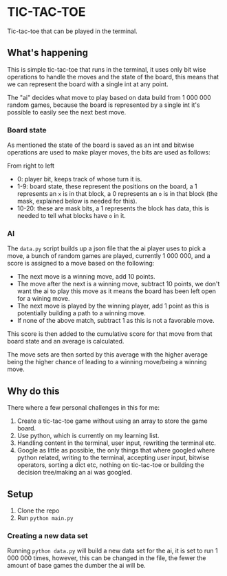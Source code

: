 # TIC-TAC-TOE #

Tic-tac-toe that can be played in the terminal.

## What's happening ##

This is simple tic-tac-toe that runs in the terminal, it uses only bit wise operations to handle the moves and the state of the board, this means that we can represent the board with a single int at any point.

The "ai" decides what move to play based on data build from 1 000 000 random games, because the board is represented by a single int it's possible to easily see the next best move.

### Board state ###

As mentioned the state of the board is saved as an int and bitwise operations are used to make player moves, the bits are used as follows:

From right to left

- 0: player bit, keeps track of whose turn it is.
- 1-9: board state, these represent the positions on the board, a 1 represents an `x` is in that block, a 0 represents an `o` is in that block (the mask, explained below is needed for this).
- 10-20: these are mask bits, a 1 represents the block has data, this is needed to tell what blocks have `o` in it.

### AI ###

The `data.py` script builds up a json file that the ai player uses to pick a move, a bunch of random games are played, currently 1 000 000, and a score is assigned to a move based on the following:

- The next move is a winning move, add 10 points.
- The move after the next is a winning move, subtract 10 points, we don't want the ai to play this move as it means the board has been left open for a wining move.
- The next move is played by the winning player, add 1 point as this is potentially building a path to a winning move.
- If none of the above match, subtract 1 as this is not a favorable move.

This score is then added to the cumulative score for that move from that board state and an average is calculated.

The move sets are then sorted by this average with the higher average being the higher chance of leading to a winning move/being a winning move.

## Why do this ##

There where a few personal challenges in this for me:

1. Create a tic-tac-toe game without using an array to store the game board.
2. Use python, which is currently on my learning list.
3. Handling content in the terminal, user input, rewriting the terminal etc.
4. Google as little as possible, the only things that where googled where python related, writing to the terminal, accepting user input, bitwise operators, sorting a dict etc, nothing on tic-tac-toe or building the decision tree/making an ai was googled.

## Setup ##

1. Clone the repo
2. Run `python main.py`

### Creating a new data set ###

Running `python data.py` will build a new data set for the ai, it is set to run 1 000 000 times, however, this can be changed in the file, the fewer the amount of base games the dumber the ai will be.